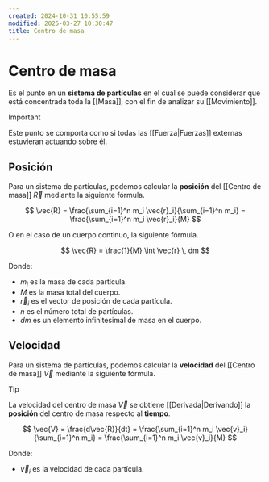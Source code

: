 ```yaml
---
created: 2024-10-31 10:55:59
modified: 2025-03-27 10:30:47
title: Centro de masa
---
```


# Centro de masa

Es el punto en un **sistema de partículas** en el cual se puede considerar que está concentrada toda la [[Masa]], con el fin de analizar su [[Movimiento]].

> [!important]
> Este punto se comporta como si todas las [[Fuerza|Fuerzas]] externas estuvieran actuando sobre él.

## Posición

Para un sistema de partículas, podemos calcular la **posición** del [[Centro de masa]] $\vec{R}$ mediante la siguiente fórmula.

$$
\vec{R} =
\frac{\sum_{i=1}^n m_i \vec{r}_i}{\sum_{i=1}^n m_i} =
\frac{\sum_{i=1}^n m_i \vec{r}_i}{M}
$$

O en el caso de un cuerpo continuo, la siguiente fórmula.

$$
\vec{R} =
\frac{1}{M} \int \vec{r} \, dm
$$

Donde:

- $m_i$ es la masa de cada partícula.
- $M$ es la masa total del cuerpo.
- $\vec{r}_i$ es el vector de posición de cada partícula.
- $n$ es el número total de partículas.
- $dm$ es un elemento infinitesimal de masa en el cuerpo.

## Velocidad

Para un sistema de partículas, podemos calcular la **velocidad** del [[Centro de masa]] $\vec{V}$ mediante la siguiente fórmula.

> [!tip]
> La velocidad del centro de masa $\vec{V}$ se obtiene [[Derivada|Derivando]] la **posición** del centro de masa respecto al **tiempo**.

$$
\vec{V} =
\frac{d\vec{R}}{dt} =
\frac{\sum_{i=1}^n m_i \vec{v}_i}{\sum_{i=1}^n m_i} =
\frac{\sum_{i=1}^n m_i \vec{v}_i}{M}
$$

Donde:

- $\vec{v}_i$ es la velocidad de cada partícula.
